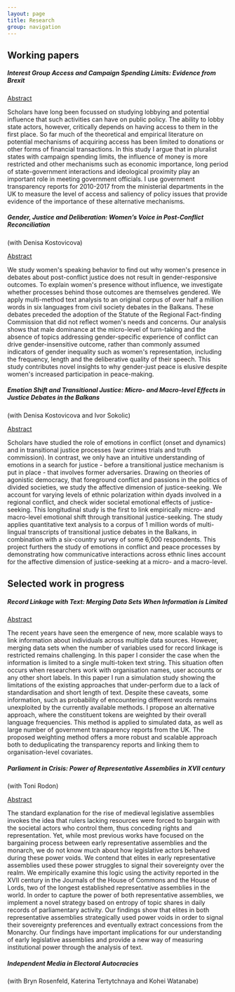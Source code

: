 ```yaml
---
layout: page
title: Research
group: navigation
---
```


## Working papers

##### *Interest Group Access and Campaign Spending Limits: Evidence from Brexit*
<p><a class="btn btn-info" data-toggle="collapse" href="#collapseAbstract1"
role="button" aria-expanded="false" aria-controls="collapseAbstract1">Abstract</a></p>
<div class="collapse" id="collapseAbstract1">
<div class="card card-body">
Scholars have long been focussed on studying lobbying and potential influence that such activities can have on public policy. The ability to lobby state actors, however, critically depends on having access to them in the first place. So far much of the theoretical and empirical literature on potential mechanisms of acquiring access has been limited to donations or other forms of financial transactions. In this study I argue that in pluralist states with campaign spending limits, the influence of money is more restricted and other mechanisms such as economic importance, long period of state-government interactions and ideological proximity play an important role in meeting government officials. I use government transparency reports for 2010-2017 from the ministerial departments in the UK to measure the level of access and saliency of policy issues that provide evidence of the importance of these alternative mechanisms.
</div>
</div>

##### *Gender, Justice and Deliberation: Women’s Voice in Post-Conflict Reconciliation*
(with Denisa Kostovicova)

<p><a class="btn btn-info" data-toggle="collapse" href="#collapseAbstract2"
role="button" aria-expanded="false" aria-controls="collapseAbstract2">Abstract</a></p>
<div class="collapse" id="collapseAbstract2">
<div class="card card-body">
We study women's speaking behavior to find out why women's presence in debates about post-conflict justice does not result in gender-responsive outcomes. To explain women's presence without influence, we investigate whether processes behind those outcomes are themselves gendered. We apply multi-method text analysis to an original corpus of over half a million words in six languages from civil society debates in the Balkans. These debates preceded the adoption of the Statute of the Regional Fact-finding Commission that did not reflect women's needs and concerns. Our analysis shows that male dominance at the micro-level of turn-taking and the absence of topics addressing gender-specific experience of conflict can drive gender-insensitive outcome, rather than commonly assumed indicators of gender inequality such as women's representation, including the frequency, length and the deliberative quality of their speech. This study contributes novel insights to why gender-just peace is elusive despite women's increased participation in peace-making.
</div>
</div>

##### *Emotion  Shift  and  Transitional  Justice: Micro- and Macro-level Effects in Justice Debates in the Balkans*
(with Denisa Kostovicova and Ivor Sokolic)
<p><a class="btn btn-info" data-toggle="collapse" href="#collapseAbstract3"
role="button" aria-expanded="false" aria-controls="collapseAbstract3">Abstract</a></p>
<div class="collapse" id="collapseAbstract3">
<div class="card card-body">
Scholars have studied the role of emotions in conflict (onset and dynamics) and in transitional justice processes (war crimes trials and truth commission). In contrast, we only have an intuitive understanding of emotions in a search for justice - before a transitional justice mechanism is put in place - that involves former adversaries. Drawing on theories of agonistic democracy, that foreground conflict and passions in the politics of divided societies, we study the affective dimension of justice-seeking. We account for varying levels of ethnic polarization within dyads involved in a regional conflict, and check wider societal emotional effects of justice-seeking. This longitudinal study is the first to link empirically micro- and macro-level emotional shift through transitional justice-seeking. The study applies quantitative text analysis to a corpus of 1 million words of multi-lingual transcripts of transitional justice debates in the Balkans, in combination with a six-country survey of some 6,000 respondents. This project furthers the study of emotions in conflict and peace processes by demonstrating how communicative interactions across ethnic lines account for the affective dimension of justice-seeking at a micro- and a macro-level.
</div>
</div>

## Selected work in progress

##### *Record Linkage with Text: Merging Data Sets When Information is Limited*
<p><a class="btn btn-info" data-toggle="collapse" href="#collapseAbstract4"
role="button" aria-expanded="false" aria-controls="collapseAbstract4">Abstract</a></p>
<div class="collapse" id="collapseAbstract4">
<div class="card card-body">
The recent years have seen the emergence of new, more scalable ways to link information about individuals across multiple data sources. However, merging data sets when the number of variables used for record linkage is restricted remains challenging. In this paper I consider the case when the information is limited to a single multi-token text string. This situation often occurs when researchers work with organisation names, user accounts or any other short labels. In this paper I run a simulation study showing the limitations of the existing approaches that under-perform due to a lack of standardisation and short length of text. Despite these caveats, some information, such as probability of encountering different words remains unexploited by the currently available methods. I propose an alternative approach, where the constituent tokens are weighted by their overall language frequencies. This method is applied to simulated data, as well as large number of government transparency reports from the UK. The proposed weighting method offers a more robust and scalable approach both to deduplicating the transparency reports and linking them to organisation-level covariates.
</div>
</div>

##### *Parliament in Crisis: Power of Representative Assemblies in XVII century*
(with Toni Rodon)
<p><a class="btn btn-info" data-toggle="collapse" href="#collapseAbstract5"
role="button" aria-expanded="false" aria-controls="collapseAbstract5">Abstract</a></p>
<div class="collapse" id="collapseAbstract5">
<div class="card card-body">
The standard explanation for the rise of medieval legislative assemblies invokes the idea that rulers lacking resources were forced to bargain with the societal actors who control them, thus conceding rights and representation. Yet, while most previous works have focused on the bargaining process between early representative assemblies and the monarch, we do not know much about how legislative actors behaved during these power voids. We contend that elites in early representative assemblies used these power struggles to signal their sovereignty over the realm. We empirically examine this logic using the activity reported in the XVII century in the Journals of the House of Commons and the House of Lords, two of the longest established representative assemblies in the world. In order to capture the power of both representative assemblies, we implement a novel strategy based on entropy of topic shares in daily records of parliamentary activity. Our findings show that elites in both representative assemblies strategically used power voids in order to signal their sovereignty preferences and eventually extract concessions from the Monarchy. Our findings have important implications for our understanding of early legislative assemblies and provide a new way of measuring institutional power through the analysis of text.
</div>
</div>

##### *Independent Media in Electoral Autocracies*
(with Bryn Rosenfeld, Katerina Tertytchnaya and Kohei Watanabe)
